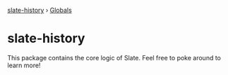 [slate-history](README.md) › [Globals](globals.md)

# slate-history

This package contains the core logic of Slate. Feel free to poke around to learn more!
